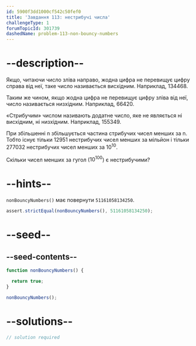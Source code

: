 ```yaml
---
id: 5900f3dd1000cf542c50fef0
title: 'Завдання 113: нестрибучі числа'
challengeType: 1
forumTopicId: 301739
dashedName: problem-113-non-bouncy-numbers
---
```


# --description--

Якщо, читаючи число зліва направо, жодна цифра не перевищує цифру справа від неї, таке число називається висхідним. Наприклад, 134468.

Таким же чином, якщо жодна цифра не перевищує цифру зліва від неї, число називається низхідним. Наприклад, 66420.

«Стрибучим» числом називають додатне число, яке не являється ні висхідним, ні низхідним. Наприклад, 155349.

При збільшенні n збільшується частина стрибучих чисел менших за n. Тобто існує тільки 12951 нестрибучих чисел менших за мільйон і тільки 277032 нестрибучих чисел менших за ${10}^{10}$.

Скільки чисел менших за гугол (${10}^{100}$) є нестрибучими?

# --hints--

`nonBouncyNumbers()` має повернути `51161058134250`.

```js
assert.strictEqual(nonBouncyNumbers(), 51161058134250);
```

# --seed--

## --seed-contents--

```js
function nonBouncyNumbers() {

  return true;
}

nonBouncyNumbers();
```

# --solutions--

```js
// solution required
```
